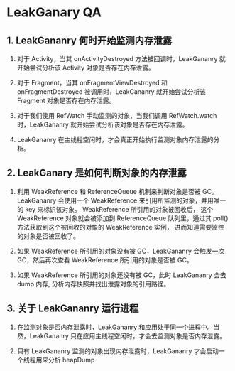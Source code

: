 # LeakGanary QA

## 1. LeakGananry 何时开始监测内存泄露

1. 对于 Activity，当其 onActivityDestroyed 方法被回调时，LeakGananry 就开始尝试分析该 Activity 对象是否存在内存泄露。

2. 对于 Fragment，当其 onFragmentViewDestroyed 和 onFragmentDestroyed 被调用时，LeakGananry 就开始尝试分析该 Fragment 对象是否存在内存泄露。

3. 对于我们使用 RefWatch 手动监测的对象，当我们调用 RefWatch.watch 时，LeakGananry 就开始尝试分析该对象是否存在内存泄露。

4. LeakGananry 在主线程空闲时，才会真正开始执行监测对象内存泄露的分析。

## 2. LeakGanary 是如何判断对象的内存泄露

1. 利用 WeakReference 和 ReferenceQueue 机制来判断对象是否被 GC。
   LeakGananry 会使用一个 WeakReference 来引用所监测的对象，并用唯一的 key 来标识该对象。 WeakReference 所引用的对象被回收后，
   这个 WeakReference 对象就会被添加到 ReferenceQueue 队列里，通过其 poll()方法获取到这个被回收的对象的 WeakReference 实例，
   进而知道需要监控的对象是否被回收了。

2. 如果 WeakReference 所引用的对象没有被 GC，LeakGananry 会触发一次 GC，然后再次查看 WeakReference 所引用的对象是否被 GC。

3. 如果 WeakReference 所引用的对象还没有被 GC，此时 LeakGananry 会去 dump 内存, 分析内存快照并找出泄露对象的引用路径。

## 3. 关于 LeakGananry 运行进程

1. 在监测对象是否内存泄露时，LeakGananry 和应用处于同一个进程中。当然，LeakGananry 只在应用主线程空闲时，才会去监测对象是否内存泄露。

2. 只有 LeakGananry 监测的对象出现内存泄露时，LeakGananry 才会启动一个线程用来分析 heapDump
























